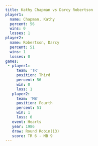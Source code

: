 ```yaml
---
title: Kathy Chapman vs Darcy Robertson
player1:                
  name: Chapman, Kathy  
  percent: 56           
  wins: 0               
  losses: 1             
player2:                
  name: Robertson, Darcy
  percent: 51           
  wins: 1               
  losses: 0             
games:
 - player1:         
     team: 'TR'     
     position: Third
     percent: 56    
     win: 0         
     loss: 1        
   player2:          
     team: 'MB'      
     position: Fourth
     percent: 51     
     win: 1          
     loss: 0         
   event: Hearts        
   year: 1986           
   draw: Round Robin(13)
   score: TR 6 - MB 9   
---
```

